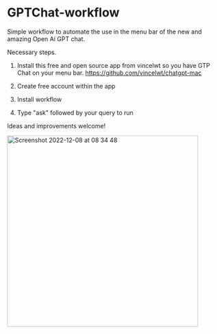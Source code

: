 # GPTChat-workflow

Simple workflow to automate the use in the menu bar of the new and amazing Open Ai GPT chat.


Necessary steps.


1. Install this free and open source app from vincelwt so you have GTP Chat on your menu bar. https://github.com/vincelwt/chatgpt-mac

2. Create free account within the app

3. Install workflow

4. Type "ask" followed by your query to run


Ideas and improvements welcome! 


<img width="446" alt="Screenshot 2022-12-08 at 08 34 48" src="https://user-images.githubusercontent.com/28694518/206438702-fab3f1a9-def1-40f7-9a47-a6438f716cbf.png">
